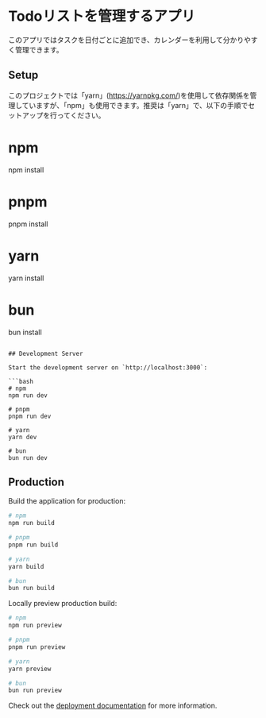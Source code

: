# Todoリストを管理するアプリ
このアプリではタスクを日付ごとに追加でき、カレンダーを利用して分かりやすく管理できます。

## Setup
このプロジェクトでは「yarn」(https://yarnpkg.com/)を使用して依存関係を管理していますが、「npm」も使用できます。推奨は「yarn」で、以下の手順でセットアップを行ってください。

# npm
npm install

# pnpm
pnpm install

# yarn
yarn install

# bun
bun install
```

## Development Server

Start the development server on `http://localhost:3000`:

```bash
# npm
npm run dev

# pnpm
pnpm run dev

# yarn
yarn dev

# bun
bun run dev
```

## Production

Build the application for production:

```bash
# npm
npm run build

# pnpm
pnpm run build

# yarn
yarn build

# bun
bun run build
```

Locally preview production build:

```bash
# npm
npm run preview

# pnpm
pnpm run preview

# yarn
yarn preview

# bun
bun run preview
```

Check out the [deployment documentation](https://nuxt.com/docs/getting-started/deployment) for more information.
